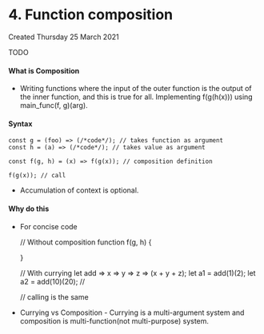 # 4. Function composition

Created Thursday 25 March 2021

TODO

#### What is Composition

- Writing functions where the input of the outer function is the output of the inner function, and this is true for all. Implementing f(g(h(x))) using main_func(f, g)(arg).

#### Syntax

    const g = (foo) => (/*code*/); // takes function as argument
    const h = (a) => (/*code*/); // takes value as argument

    const f(g, h) = (x) => f(g(x)); // composition definition

    f(g(x)); // call

- Accumulation of context is optional.

#### Why do this

- For concise code

  // Without composition
  function f(g, h)
  {

  }

  // With currying
  let add => x => y => z => (x + y + z);
  let a1 = add(1)(2);
  let a2 = add(10)(20); //

  // calling is the same

- Currying vs Composition - Currying is a multi-argument system and composition is multi-function(not multi-purpose) system.
